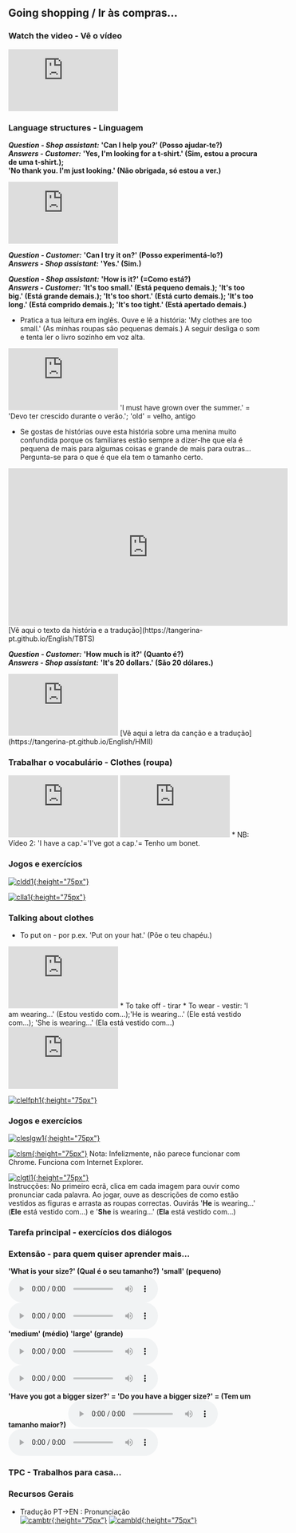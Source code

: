 ## Going shopping / Ir às compras...

### Watch the video - Vê o vídeo 
<iframe width="220" height="124" src="https://www.youtube.com/embed/GiD96zZhunw" frameborder="0" allow="accelerometer; autoplay; encrypted-media; gyroscope; picture-in-picture" allowfullscreen></iframe>  

### Language structures - Linguagem

***Question - Shop assistant:*** **'Can I help you?' (Posso ajudar-te?)**  
***Answers - Customer:*** **'Yes, I'm looking for a t-shirt.' (Sim, estou a procura de uma t-shirt.);**   
**'No thank you. I'm just looking.' (Não obrigada, só estou a ver.)**  

<iframe width="220" height="124" src="https://www.youtube.com/embed/-qaHrzxuphU" frameborder="0" allow="accelerometer; autoplay; encrypted-media; gyroscope; picture-in-picture" allowfullscreen></iframe> 

***Question - Customer:*** **'Can I try it on?' (Posso experimentá-lo?)**  
***Answers - Shop assistant:*** **'Yes.' (Sim.)**  

***Question - Shop assistant:*** **'How is it?' (=Como está?)**  
***Answers - Customer:*** **'It's too small.' (Está pequeno demais.); 'It's too big.' (Está grande demais.); 'It's too short.' (Está curto demais.); 'It's too long.' (Está comprido demais.); 'It's too tight.' (Está apertado demais.)**  

* Pratica a tua leitura em inglês. Ouve e lê a história: 'My clothes are too small.' (As minhas roupas são pequenas demais.) A seguir desliga o som e tenta ler o livro sozinho em voz alta.  
<iframe width="220" height="124" src="https://www.youtube.com/embed/OLQ5soMUZqk" frameborder="0" allow="accelerometer; autoplay; encrypted-media; gyroscope; picture-in-picture" allowfullscreen></iframe>  
'I must have grown over the summer.' = 'Devo ter crescido durante o verão.'; 'old' = velho, antigo   

* Se gostas de histórias ouve esta história sobre uma menina muito confundida porque os familiares estão sempre a dizer-lhe que ela é pequena de mais para algumas coisas e grande de mais para outras... Pergunta-se para o que é que ela tem o tamanho certo.  

<iframe width="560" height="315" src="https://www.youtube.com/embed/njpc4vp1Z3I" frameborder="0" allow="accelerometer; autoplay; encrypted-media; gyroscope; picture-in-picture" allowfullscreen></iframe>  
[Vê aqui o texto da história e a tradução](https://tangerina-pt.github.io/English/TBTS)  

***Question - Customer:*** **'How much is it?' (Quanto é?)**  
***Answers - Shop assistant:*** **'It's 20 dollars.' (São 20 dólares.)**  

<iframe width="220" height="124" src="https://www.youtube.com/embed/MLyFZyh7mM0" frameborder="0" allow="accelerometer; autoplay; encrypted-media; gyroscope; picture-in-picture" allowfullscreen></iframe>  
[Vê aqui a letra da canção e a tradução](https://tangerina-pt.github.io/English/HMII)  

### Trabalhar o vocabulário - Clothes (roupa) 

<iframe width="220" height="124" src="https://www.youtube.com/embed/taoCF1cKZSY" frameborder="0" allow="accelerometer; autoplay; encrypted-media; gyroscope; picture-in-picture" allowfullscreen></iframe>  <iframe width="220" height="124" src="https://www.youtube.com/embed/jNg3KuUFkxU" frameborder="0" allow="accelerometer; autoplay; encrypted-media; gyroscope; picture-in-picture" allowfullscreen></iframe>  
* NB: Vídeo 2: 'I have a cap.'='I've got a cap.'= Tenho um bonet.

### Jogos e exercícios

[![cldd1](https://1blockatatime.github.io/English/images/cldd1.PNG){:height="75px"}](https://www.digitaldialects.com/English/Clothes.htm)   

[![clla1](https://1blockatatime.github.io/English/images/clla1.PNG){:height="75px"}](https://learningapps.org/10043443)   

### Talking about clothes

* To put on - por p.ex. 'Put on your hat.' (Põe o teu chapéu.)  
<iframe width="220" height="124" src="https://www.youtube.com/embed/-jBfb33_KHU" frameborder="0" allow="accelerometer; autoplay; encrypted-media; gyroscope; picture-in-picture" allowfullscreen></iframe>  
* To take off - tirar  
* To wear - vestir: 'I am wearing...' (Estou vestido com...);'He is wearing...' (Ele está vestido com...); 'She is wearing...' (Ela está vestido com...)  
<iframe width="220" height="124" src="https://www.youtube.com/embed/_Y_fNXEu0tA" frameborder="0" allow="accelerometer; autoplay; encrypted-media; gyroscope; picture-in-picture" allowfullscreen></iframe>  

[![clelfph1](https://1blockatatime.github.io/English/images/clelfph1.PNG){:height="75px"}](https://en.islcollective.com/video-lessons/clothes-im-wearing)   

### Jogos e exercícios

[![cleslgw1](https://1blockatatime.github.io/English/images/cleslgw1.PNG){:height="75px"}](http://www.eslgamesworld.com/members/games/vocabulary/memoryaudio/clothes%20and%20color/index.html)   

[![clsm](https://1blockatatime.github.io/English/images/clsm.PNG){:height="75px"}](https://www.freddiesville.com/games/clothes-sentence-monkey-game/) Nota: Infelizmente, não parece funcionar com Chrome. Funciona com Internet Explorer.     

[![clgtl1](https://1blockatatime.github.io/English/images/clgtl1.PNG){:height="75px"}](https://www.gamestolearnenglish.com/clothes-game/)  
Instrucções: No primeiro ecrã, clica em cada imagem para ouvir como pronunciar cada palavra. Ao jogar, ouve as descrições de como estão vestidos as figuras e arrasta as roupas correctas. Ouvirás '**He** is wearing...' (**Ele** está vestido com...) e '**She** is wearing...' (**Ela** está vestido com...)    

### Tarefa principal - exercícios dos diálogos



### Extensão - para quem quiser aprender mais...

**'What is your size?' (Qual é o seu tamanho?)** **'small' (pequeno)**  
<audio src="https://1blockatatime.github.io/English/audio/whatsize.mp3" controls preload></audio> <audio src="https://1blockatatime.github.io/English/audio/small.mp3" controls preload></audio>    
**'medium' (médio)** **'large' (grande)** <audio src="https://1blockatatime.github.io/English/audio/medium.mp3" controls preload></audio> <audio src="https://1blockatatime.github.io/English/audio/large.mp3" controls preload></audio>    
**'Have you got a bigger sizer?' = 'Do you have a bigger size?' = (Tem um tamanho maior?)**
<audio src="https://1blockatatime.github.io/English/audio/gotbigger.mp3" controls preload></audio> <audio src="https://1blockatatime.github.io/English/audio/havebigger.mp3" controls preload></audio>    
   
###  TPC - Trabalhos para casa...  


### Recursos Gerais  
* Tradução PT->EN  :  Pronunciação  
[![cambtr](https://1blockatatime.github.io/English/images/cambtr.PNG){:height="75px"}](https://dictionary.cambridge.org/translate/) [![cambld](https://1blockatatime.github.io/English/images/cambld.PNG){:height="75px"}](https://dictionary.cambridge.org/dictionary/learner-english/)  
